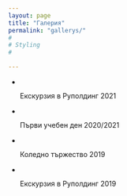 ```yaml
---
layout: page 
title: "Галерия"
permalink: "gallerys/"
#
# Styling
#

---
```



<ul class="small-block-grid-3 medium-block-grid-3 large-block-grid-4">
<li><a href="/gallerys/gallery_202111_Rupolding/">
        <img src="{{ site.urlimg }}202111_Rupolding/Rupolding_2117-thumb.jpg" alt=""></a>
         <p>Екскурзия в Руполдинг 2021</p></li>
  <li><a href="/gallerys/gallery_202009_parvi_ud/">
        <img src="{{ site.urlimg }}202009_parvi_ud/IMG_0475-thumb.jpg" alt=""></a>
         <p>Първи учебен ден 2020/2021</p></li>
  <li> <a href="/gallerys/gallery_201912_koleda/">
        <img src="{{ site.urlimg }}201912_koleda/koleda1916-thumb.jpg" alt=""></a>
         <p>Коледно тържество 2019</p></li>
  <li><a href="/gallerys/gallery_201910_Rupolding/">
        <img src="{{ site.urlimg }}201910_Rupolding/Rupolding1904-thumb.jpg" alt=""></a>
         <p>Екскурзия в Руполдинг 2019</p></li>
</ul>

 